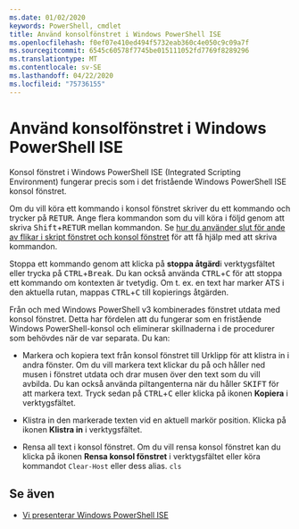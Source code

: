 ```yaml
---
ms.date: 01/02/2020
keywords: PowerShell, cmdlet
title: Använd konsolfönstret i Windows PowerShell ISE
ms.openlocfilehash: f0ef07e410ed494f5732eab360c4e050c9c09a7f
ms.sourcegitcommit: 6545c60578f7745be015111052fd7769f8289296
ms.translationtype: MT
ms.contentlocale: sv-SE
ms.lasthandoff: 04/22/2020
ms.locfileid: "75736155"
---
```

# <a name="how-to-use-the-console-pane-in-the-windows-powershell-ise"></a>Använd konsolfönstret i Windows PowerShell ISE

Konsol fönstret i Windows PowerShell ISE (Integrated Scripting Environment) fungerar precis som i det fristående Windows PowerShell ISE konsol fönstret.

Om du vill köra ett kommando i konsol fönstret skriver du ett kommando och trycker på <kbd>RETUR</kbd>. Ange flera kommandon som du vill köra i följd genom att skriva <kbd>Shift</kbd>+<kbd>RETUR</kbd> mellan kommandon. Se [hur du använder slut för ande av flikar i skript fönstret och konsol fönstret](How-to-Use-Tab-Completion-in-the-Script-Pane-and-Console-Pane.md) för att få hjälp med att skriva kommandon.

Stoppa ett kommando genom att klicka på **stoppa åtgärd**i verktygsfältet eller trycka på <kbd>CTRL</kbd>+<kbd>Break</kbd>. Du kan också använda <kbd>CTRL</kbd>+<kbd>C</kbd> för att stoppa ett kommando om kontexten är tvetydig. Om t. ex. en text har marker ATS i den aktuella rutan, mappas <kbd>CTRL</kbd>+<kbd>C</kbd> till kopierings åtgärden.

Från och med Windows PowerShell v3 kombinerades fönstret utdata med konsol fönstret. Detta har fördelen att du fungerar som en fristående Windows PowerShell-konsol och eliminerar skillnaderna i de procedurer som behövdes när de var separata. Du kan:

- Markera och kopiera text från konsol fönstret till Urklipp för att klistra in i andra fönster. Om du vill markera text klickar du på och håller ned musen i fönstret utdata och drar musen över den text som du vill avbilda. Du kan också använda piltangenterna när du håller <kbd>SKIFT</kbd> för att markera text. Tryck sedan på <kbd>CTRL</kbd>+<kbd>C</kbd> eller klicka på ikonen **Kopiera** i verktygsfältet.

- Klistra in den markerade texten vid en aktuell markör position. Klicka på ikonen **Klistra in** i verktygsfältet.

- Rensa all text i konsol fönstret. Om du vill rensa konsol fönstret kan du klicka på ikonen **Rensa konsol fönstret** i verktygsfältet eller köra kommandot `Clear-Host` eller dess alias. `cls`

## <a name="see-also"></a>Se även

- [Vi presenterar Windows PowerShell ISE](Introducing-the-Windows-PowerShell-ISE.md)
